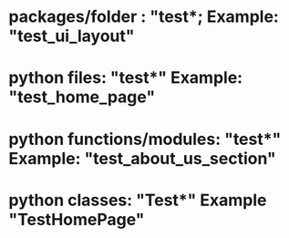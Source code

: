 

# packages/folder : "test*; Example: "test_ui_layout"
# python files: "test*" Example: "test_home_page"
# python functions/modules: "test*" Example: "test_about_us_section"
# python classes: "Test*" Example "TestHomePage"